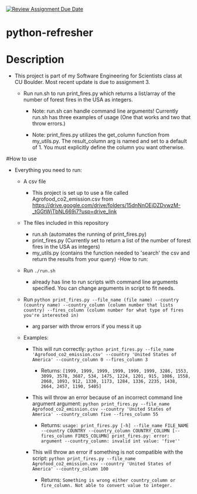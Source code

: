 [![Review Assignment Due Date](https://classroom.github.com/assets/deadline-readme-button-24ddc0f5d75046c5622901739e7c5dd533143b0c8e959d652212380cedb1ea36.svg)](https://classroom.github.com/a/oQi7O4AA)
# python-refresher

# Description
- This project is part of my Software Engineering for Scientists class at CU Boulder. Most recent update is due to assignment 3.
    
    - Run run.sh to run print_fires.py which returns a list/array of the number of forest fires in the USA as integers.
        
        - Note: run.sh can handle command line arguments! Currently run.sh has three examples of usage (One that works and two that throw errors.)
        
        - Note: print_fires.py utilizes the get_column function from my_utils.py. The result_column arg is named and set to a default of 1. You must explicitly define the column you want otherwise.


#How to use
- Everything you need to run:
    - A csv file
        - This project is set up to use a file called Agrofood_co2_emission.csv from https://drive.google.com/drive/folders/15dnNnOEjDZDvwzM-_tGGtWjTbNL669i7?usp=drive_link

    - The files included in this repository
        - run.sh (automates the running of print_fires.py)
        - print_fires.py (Currently set to return a list of the number of forest fires in the USA as integers)
        - my_utils.py (contains the function needed to 'search' the csv and return the results from your query)
-How to run:
    - Run `./run.sh`
        - already has line to run scripts with command line arguments specified. You can change arguments in script to fit needs.
    - Run `python print_fires.py --file_name (file name) --country (country name) --country_column (column number that lists country) --fires_column (column number for what type of fires you're interested in)`
        - arg parser with throw errors if you mess it up
    
    - Examples:
        - This will run correctly: `python print_fires.py --file_name 'Agrofood_co2_emission.csv' --country 'United States of America' --country_column 0 --fires_column 3`
            -   Returns: `[1999, 1999, 1999, 1999, 1999, 1999, 3286, 1553, 3099, 3578, 3687, 534, 1475, 1224, 1201, 915, 1086, 1558, 2068, 1093, 912, 1330, 1173, 1284, 1336, 2235, 1438, 2664, 2457, 1190, 5405]`

        - This will throw an error because of an incorrect command line argument argument: `python print_fires.py --file_name Agrofood_co2_emission.csv --country 'United States of America' --country_column five --fires_column 55`
            - Returns: ```usage: print_fires.py [-h] --file_name FILE_NAME --country COUNTRY --country_column COUNTRY_COLUMN [--fires_column FIRES_COLUMN]
                        print_fires.py: error: argument --country_column: invalid int value: 'five''
                    ```
        - This will throw an error if something is not compatible with the script: `python print_fires.py --file_name Agrofood_co2_emission.csv --country 'United States of America' --country_column 100`
            - Returns: `Something is wrong either country_column or fire_column. Not able to convert value to integer.`
